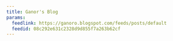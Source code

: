 ```yaml
---
title: Ganor's Blog
params:
  feedlink: https://ganoro.blogspot.com/feeds/posts/default
  feedid: 08c292e631c2328d9d855f7a263b62cf
---
```


